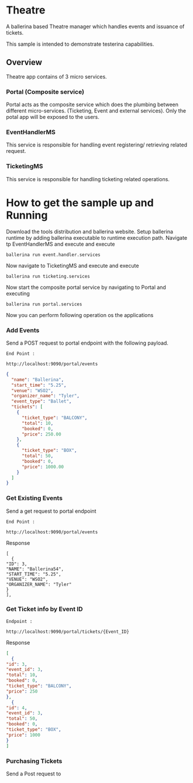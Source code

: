 # Theatre

A ballerina based Theatre manager which handles events and issuance of tickets.

This sample is intended to  demonstrate testerina capabilities.

## Overview

Theatre app contains of 3 micro services.

### Portal (Composite service)

Portal acts as the composite service which does the plumbing between different micro-services. (Ticketing, Event and external services). Only the potal app will be exposed to the users. 

### EventHandlerMS

This service is responsible for handling event registering/ retrieving related request. 

### TicketingMS

This service is responsible for handling ticketing related operations. 


# How to get the sample up and Running

Download the tools distribution and ballerina website.
Setup ballerina runtime by adding ballerina executable to runtime execution path.
Navigate tp EventHandlerMS and execute and execute
````shell
ballerina run event.handler.services
````
Now navigate to TicketingMS and execute and execute

````shell
ballerina run ticketing.services
````
Now start the composite portal service by navigating to Portal and executing      
````shell
ballerina run portal.services
````

Now you can perform following operation os the applications

### Add Events

Send a POST request to portal endpoint with the following payload.

````
End Point :

http://localhost:9090/portal/events
`````
````json
{
  "name": "Ballerina",
  "start_time": "5.25",
  "venue": "WSO2",
  "organizer_name": "Tyler",
  "event_type": "Ballet",
  "tickets": [
    {
      "ticket_type": "BALCONY",
      "total": 10,
      "booked": 0,
      "price": 250.00
    },
    {
      "ticket_type": "BOX",
      "total": 50,
      "booked": 0,
      "price": 1000.00
    }
  ]
}
````

### Get Existing Events

Send a get request to portal endpoint
 
 ````
 End Point :
 
 http://localhost:9090/portal/events
 ````
 
 Response
 
 ````
 [
   {
 "ID": 3,
 "NAME": "Ballerina54",
 "START_TIME": "5.25",
 "VENUE": "WSO2",
 "ORGANIZER_NAME": "Tyler"
 }
 ],
 ````

### Get Ticket info by Event ID

````
Endpoint : 

http://localhost:9090/portal/tickets/{Event_ID}
````

Response

````json
[
  {
"id": 3,
"event_id": 3,
"total": 10,
"booked": 0,
"ticket_type": "BALCONY",
"price": 250
},
  {
"id": 4,
"event_id": 3,
"total": 50,
"booked": 0,
"ticket_type": "BOX",
"price": 1000
}
]
````

### Purchasing Tickets

Send a Post request to 

